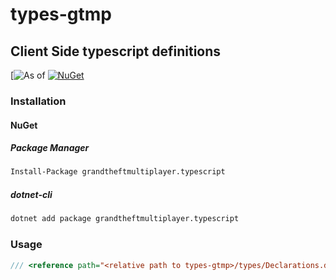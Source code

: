 # types-gtmp
## Client Side typescript definitions

[![As of](https://img.shields.io/badge/As%20of-11.01.2018-green.svg) [![NuGet](https://img.shields.io/nuget/v/grandtheftmultiplayer.typescript.svg)](https://www.nuget.org/packages/grandtheftmultiplayer.typescript)

### Installation
#### NuGet
##### Package Manager
```ps
Install-Package grandtheftmultiplayer.typescript
```
##### dotnet-cli
```cmd
dotnet add package grandtheftmultiplayer.typescript
```

### Usage
```ts
/// <reference path="<relative path to types-gtmp>/types/Declarations.d.ts" />
```
